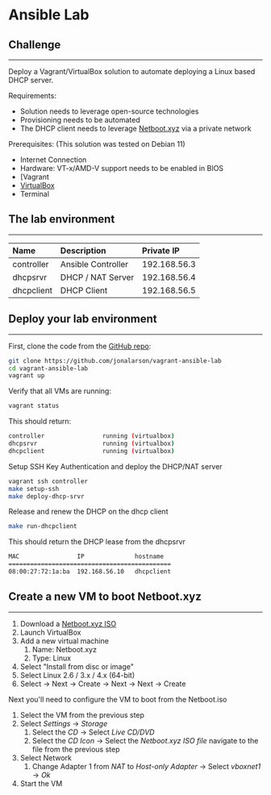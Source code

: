 # Ansible Lab

## Challenge
---
Deploy a Vagrant/VirtualBox solution to automate deploying a Linux based DHCP server.

Requirements:
- Solution needs to leverage open-source technologies
- Provisioning needs to be automated
- The DHCP client needs to leverage [Netboot.xyz](https://netboot.xyz/) via a private network

Prerequisites: (This solution was tested on Debian 11)
- Internet Connection
- Hardware: VT-x/AMD-V support needs to be enabled in BIOS
- [Vagrant[](https://learn.hashicorp.com/tutorials/vagrant/getting-started-index)
- [VirtualBox](https://www.virtualbox.org/wiki/Downloads)
- Terminal

## The lab environment
---
| Name | Description | Private IP |
|:-----|:------------|:-----------|
| controller | Ansible Controller | 192.168.56.3 |
| dhcpsrvr | DHCP / NAT Server | 192.168.56.4 |
| dhcpclient | DHCP Client | 192.168.56.5 |

## Deploy your lab environment
---
First, clone the code from the [GitHub repo](https://github.com/jonalarson/vagrant-ansible-lab):

```bash
git clone https://github.com/jonalarson/vagrant-ansible-lab
cd vagrant-ansible-lab
vagrant up
```

Verify that all VMs are running:

```bash
vagrant status
```

This should return:

```bash
controller                running (virtualbox)
dhcpsrvr                  running (virtualbox)
dhcpclient                running (virtualbox)
```

Setup SSH Key Authentication and deploy the DHCP/NAT server

```bash
vagrant ssh controller
make setup-ssh
make deploy-dhcp-srvr
```

Release and renew the DHCP on the dhcp client

```bash
make run-dhcpclient
```

This should return the DHCP lease from the dhcpsrvr

```bash
MAC                IP              hostname  
=============================================
08:00:27:72:1a:ba  192.168.56.10   dhcpclient     
```

## Create a new VM to boot Netboot.xyz
---

1. Download a [Netboot.xyz ISO](https://boot.netboot.xyz/ipxe/netboot.xyz.iso)
2. Launch VirtualBox
3. Add a new virtual machine
   1. Name: Netboot.xyz
   2. Type: Linux
4. Select "Install from disc or image"
5. Select Linux 2.6 / 3.x / 4.x (64-bit)
6. Select -> Next -> Create -> Next -> Next -> Create

Next you'll need to configure the VM to boot from the Netboot.iso 

1. Select the VM from the previous step 
2. Select _Settings_ -> _Storage_
   1. Select the _CD_ -> Select _Live CD/DVD_
   2. Select the _CD Icon_ -> Select the _Netboot.xyz ISO file_ navigate to the file from the previous step
3. Select Network
   1. Change Adapter 1 from _NAT_ to _Host-only Adapter_ -> Select _vboxnet1_ -> _Ok_
4. Start the VM